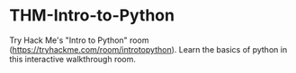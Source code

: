 # THM-Intro-to-Python
Try Hack Me's "Intro to Python" room (https://tryhackme.com/room/introtopython). Learn the basics of python in this interactive walkthrough room.
